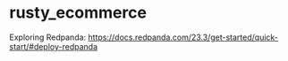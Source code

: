 # rusty_ecommerce

Exploring Redpanda: https://docs.redpanda.com/23.3/get-started/quick-start/#deploy-redpanda